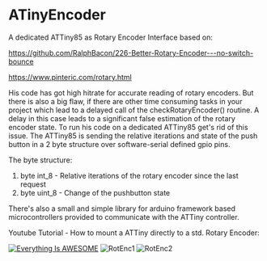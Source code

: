 # ATinyEncoder

A dedicated ATTiny85 as Rotary Encoder Interface based on:

https://github.com/RalphBacon/226-Better-Rotary-Encoder---no-switch-bounce

https://www.pinteric.com/rotary.html

His code has got high hitrate for accurate reading of rotary encoders. But there is also a big flaw, if there are other time consuming tasks in your project which lead to a delayed call of the checkRotaryEncoder() routine. A delay in this case leads to a significant false estimation of the rotary encoder state.
To run his code on a dedicated ATTiny85 get's rid of this issue. The ATTiny85 is sending the relative iterations and state of the push button in a 2 byte structure over software-serial defined gpio pins.

The byte structure:

1. byte int_8 - Relative iterations of the rotary encoder since the last request
2. byte uint_8 - Change of the pushbutton state


There's also a small and simple library for arduino framework based microcontrollers provided to communicate with the ATTiny controller.

Youtube Tutorial - How to mount a ATTiny directly to a std. Rotary Encoder:

[![Everything Is AWESOME](https://user-images.githubusercontent.com/41437842/174894199-6547f58c-7040-40b9-93c9-520fb75cf1d7.png)](https://www.youtube.com/watch?v=cieDlKowjJk "Everything Is AWESOME")
![RotEnc1](https://user-images.githubusercontent.com/41437842/177519406-62cb5f56-f707-42b9-b294-fffac9a5ff74.jpg)
![RotEnc2](https://user-images.githubusercontent.com/41437842/177519431-a3c11202-e0ce-4f8f-b711-4267c10d08c8.jpg)
